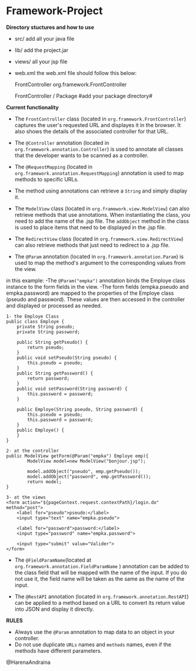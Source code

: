 # Framework-Project

**Directory stuctures and how to use**
* src/
    add all your java file

* lib/
    add the project.jar

* views/
    all your jsp file

* web.xml
    the web.xml file should follow this below:

    <?xml version="1.0" encoding="UTF-8"?>
    <web-app xmlns="http://xmlns.jcp.org/xml/ns/javaee"
            xmlns:xsi="http://www.w3.org/2001/XMLSchema-instance"
            xsi:schemaLocation="http://xmlns.jcp.org/xml/ns/javaee
                                http://xmlns.jcp.org/xml/ns/javaee/web-app_4_0.xsd"
            version="4.0">
    <servlet>
    <servlet-name>FrontController</servlet-name>
    <servlet-class>org.framework.FrontController</servlet-class>
    </servlet>

    <!-- Mapping des URLs pour le FrontController -->
    <servlet-mapping>
        <servlet-name>FrontController</servlet-name>
        <url-pattern>/</url-pattern>
    </servlet-mapping>

    <context-param>
        <param-name>Package</param-name>
        <param-value>#add your package directory#</param-value>
    </context-param>
    </web-app>

**Current functionality**
* The `FrontController` class (located in `org.framework.FrontController`) captures the user's requested URL and displayes it in the browser. It also shows the details of the associated controller for that URL.

* The `@Controller` annotation (located in `org.framework.annotation.Controller`) is used to annotate all classes that the developer wants to be scanned as a controller.

* The `@RequestMapping` (located in `org.framework.annotation.RequestMapping`)  annotation is used to map methods to specific URLs.

* The method using annotations can retrieve a `String` and simply display it.

* The `ModelView` class (located in `org.framework.view.ModelView`) can also retrieve methods that use annotations. When instantiating the class, you need to add the name of the .jsp file. The `addObject` method in the class is used to place items that need to be displayed in the .jsp file.

* The `RedirectView` class (located in `org.framework.view.RedirectView`) can also retrieve methods that just need to redirect to a .jsp file.

* The `@Param` annotation (located in `org.framework.annotation.Param`) is used to map the method's argument to the corresponding values from the view.

in this example:
    -The ``@Param("empka")`` annotation binds the Employe class instance to the form fields in the view.
    -The form fields (empka.pseudo and empka.password) are mapped to the properties of the Employe class (pseudo and password). These values are then accessed in the controller and displayed or processed as needed.

    1- the Employe Class 
    public class Employe {
        private String pseudo;
        private String password;
        
        public String getPseudo() {
            return pseudo;
        }
        public void setPseudo(String pseudo) {
            this.pseudo = pseudo;
        }
        public String getPassword() {
            return password;
        }
        public void setPassword(String password) {
            this.password = password;
        }
        
        public Employe(String pseudo, String password) {
            this.pseudo = pseudo;
            this.password = password;
        }
        public Employe() {
        }    
    }

    2- at the controller 
    public ModelView getForm(@Param("empka") Employe emp){
            ModelView model=new ModelView("bonjour.jsp");

            model.addObject("pseudo", emp.getPseudo());
            model.addObject("password", emp.getPassword());
            return model;
    }

    3- at the views
    <form action="${pageContext.request.contextPath}/login.do" method="post">
        <label for="pseudo">pseudo:</label>
        <input type="text" name="empka.pseudo">

        <label for="password">password:</label>
        <input type="password" name="empka.password">

        <input type="submit" value="Valider">
    </form>


* The `@FieldParamName`(located at `org.framework.annotation.FieldParamName` )  annotation can be added to the class field that will be mapped with the name of the input. If you do not use it, the field name will be taken as the same as the name of the input. 

* The `@RestAPI` annotation (located in `org.framework.annotation.RestAPI`) can be applied to a method based on a URL to convert its return value into JSON and display it directly.




**RULES**
* Always use the ``@Param`` annotation to map data to an object in your controller.
* Do not use duplicate ``URLs`` names and ``methods`` names, even if the methods have different parameters.


@HarenaAndraina